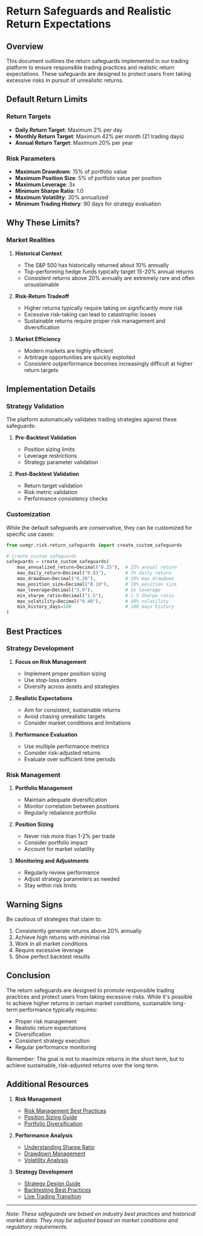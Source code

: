 # Return Safeguards and Realistic Return Expectations

## Overview
This document outlines the return safeguards implemented in our trading platform to ensure responsible trading practices and realistic return expectations. These safeguards are designed to protect users from taking excessive risks in pursuit of unrealistic returns.

## Default Return Limits

### Return Targets
- **Daily Return Target**: Maximum 2% per day
- **Monthly Return Target**: Maximum 42% per month (21 trading days)
- **Annual Return Target**: Maximum 20% per year

### Risk Parameters
- **Maximum Drawdown**: 15% of portfolio value
- **Maximum Position Size**: 5% of portfolio value per position
- **Maximum Leverage**: 3x
- **Minimum Sharpe Ratio**: 1.0
- **Maximum Volatility**: 30% annualized
- **Minimum Trading History**: 90 days for strategy evaluation

## Why These Limits?

### Market Realities
1. **Historical Context**
   - The S&P 500 has historically returned about 10% annually
   - Top-performing hedge funds typically target 15-20% annual returns
   - Consistent returns above 20% annually are extremely rare and often unsustainable

2. **Risk-Return Tradeoff**
   - Higher returns typically require taking on significantly more risk
   - Excessive risk-taking can lead to catastrophic losses
   - Sustainable returns require proper risk management and diversification

3. **Market Efficiency**
   - Modern markets are highly efficient
   - Arbitrage opportunities are quickly exploited
   - Consistent outperformance becomes increasingly difficult at higher return targets

## Implementation Details

### Strategy Validation
The platform automatically validates trading strategies against these safeguards:

1. **Pre-Backtest Validation**
   - Position sizing limits
   - Leverage restrictions
   - Strategy parameter validation

2. **Post-Backtest Validation**
   - Return target validation
   - Risk metric validation
   - Performance consistency checks

### Customization
While the default safeguards are conservative, they can be customized for specific use cases:

```python
from uvmgr.risk.return_safeguards import create_custom_safeguards

# Create custom safeguards
safeguards = create_custom_safeguards(
    max_annualized_return=Decimal("0.25"),  # 25% annual return
    max_daily_return=Decimal("0.03"),       # 3% daily return
    max_drawdown=Decimal("0.20"),           # 20% max drawdown
    max_position_size=Decimal("0.10"),      # 10% position size
    max_leverage=Decimal("5.0"),            # 5x leverage
    min_sharpe_ratio=Decimal("1.5"),        # 1.5 Sharpe ratio
    max_volatility=Decimal("0.40"),         # 40% volatility
    min_history_days=180                    # 180 days history
)
```

## Best Practices

### Strategy Development
1. **Focus on Risk Management**
   - Implement proper position sizing
   - Use stop-loss orders
   - Diversify across assets and strategies

2. **Realistic Expectations**
   - Aim for consistent, sustainable returns
   - Avoid chasing unrealistic targets
   - Consider market conditions and limitations

3. **Performance Evaluation**
   - Use multiple performance metrics
   - Consider risk-adjusted returns
   - Evaluate over sufficient time periods

### Risk Management
1. **Portfolio Management**
   - Maintain adequate diversification
   - Monitor correlation between positions
   - Regularly rebalance portfolio

2. **Position Sizing**
   - Never risk more than 1-2% per trade
   - Consider portfolio impact
   - Account for market volatility

3. **Monitoring and Adjustments**
   - Regularly review performance
   - Adjust strategy parameters as needed
   - Stay within risk limits

## Warning Signs

Be cautious of strategies that claim to:
1. Consistently generate returns above 20% annually
2. Achieve high returns with minimal risk
3. Work in all market conditions
4. Require excessive leverage
5. Show perfect backtest results

## Conclusion

The return safeguards are designed to promote responsible trading practices and protect users from taking excessive risks. While it's possible to achieve higher returns in certain market conditions, sustainable long-term performance typically requires:

- Proper risk management
- Realistic return expectations
- Diversification
- Consistent strategy execution
- Regular performance monitoring

Remember: The goal is not to maximize returns in the short term, but to achieve sustainable, risk-adjusted returns over the long term.

## Additional Resources

1. **Risk Management**
   - [Risk Management Best Practices](link-to-risk-management)
   - [Position Sizing Guide](link-to-position-sizing)
   - [Portfolio Diversification](link-to-diversification)

2. **Performance Analysis**
   - [Understanding Sharpe Ratio](link-to-sharpe)
   - [Drawdown Management](link-to-drawdown)
   - [Volatility Analysis](link-to-volatility)

3. **Strategy Development**
   - [Strategy Design Guide](link-to-strategy-design)
   - [Backtesting Best Practices](link-to-backtesting)
   - [Live Trading Transition](link-to-live-trading)

---

*Note: These safeguards are based on industry best practices and historical market data. They may be adjusted based on market conditions and regulatory requirements.* 